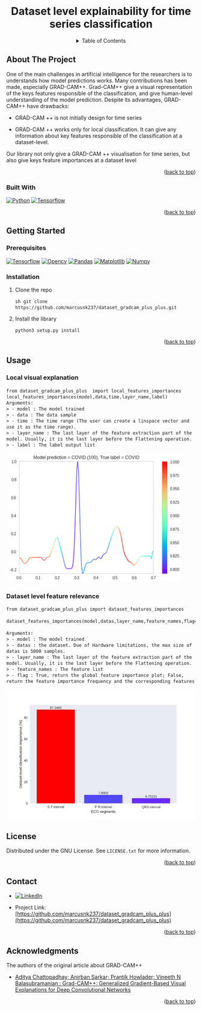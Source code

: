 <!-- Improved compatibility of back to top link: See: https://github.com/othneildrew/Best-README-Template/pull/73 -->
<a name="readme-top"></a>
<br />
<div align="center">
  <h1 align="center">Dataset level explainability for time series classification</h1>

<!-- TABLE OF CONTENTS -->
<details>
  <summary>Table of Contents</summary>
  <ol>
    <li>
      <a href="#about-the-project">About</a>
      <ul>
        <li><a href="#built-with">Built With</a></li>
      </ul>
    </li>
    <li>
      <a href="#getting-started">Getting Started</a>
      <ul>
        <li><a href="#prerequisites">Prerequisites</a></li>
        <li><a href="#installation">Installation</a></li>
      </ul>
    </li>
    <li><a href="#usage">Usage</a></li>
    <li><a href="#license">License</a></li>
    <li><a href="#contact">Contact</a></li>
    <li><a href="#acknowledgments">Acknowledgments</a></li>
  </ol>
</details>

</div>

<!-- ABOUT THE PROJECT -->
## About The Project


One of the main challenges in artificial intelligence for the researchers is to understands how model predictions works.
Many contributions has been made, especially GRAD-CAM++.
Grad-CAM++ give a visual representation of the keys features responsible of the classification, and give human-level understanding of the model prediction. 
Despite its advantages, GRAD-CAM++ have drawbacks:

* GRAD-CAM ++ is not initially design for time series

* GRAD-CAM ++ works only for local classification. It can give any information about key features responsible of the classification at a dataset-level.

Our library not only give a GRAD-CAM ++ visualisation for time series, but also give keys feature importances at a dataset level

<p align="right">(<a href="#readme-top">back to top</a>)</p>



### Built With

[![Python][Python]][Python-url]
[![Tensorflow][Tensorflow]][Tensorflow-url]

<p align="right">(<a href="#readme-top">back to top</a>)</p>

<!-- GETTING STARTED -->
## Getting Started

### Prerequisites
[![Tensorflow][Tensorflow]][Tensorflow-url]
[![Opencv][Opencv]][Opencv-url]
[![Pandas][Pandas]][Pandas-url]
[![Matplotlib][Matplotlib]][Matplotlib]
[![Numpy][Numpy]][Numpy-url]

### Installation

1. Clone the repo
   ```
   sh git clone https://github.com/marcusnk237/dataset_gradcam_plus_plus.git
   ```
2. Install the library
   ```
   python3 setup.py install
   ```
<p align="right">(<a href="#readme-top">back to top</a>)</p>

## Usage
### Local visual explanation
```
from dataset_gradcam_plus_plus  import local_features_importances
local_features_importances(model,data,time,layer_name,label)
Arguments:
> - model : The model trained
> - data : The data sample
> - time : The time range (The user can create a linspace vector and use it as the time range).
> - layer_name : The last layer of the feature extraction part of the model. Usually, it is the last layer before the Flattening operation.
> - label : The label output list
```
![Alt text](https://github.com/marcusnk237/dataset_gradcam_plus_plus/blob/main/results/gradcam_plus_plus_1d.png)

### Dataset level feature relevance
```
from dataset_gradcam_plus_plus import dataset_features_importances

dataset_features_importances(model,datas,layer_name,feature_names,flag=True)

Arguments:
> - model : The model trained
> - datas : the dataset. Due of Hardware limitations, the max size of datas is 5000 samples.
> - layer_name : The last layer of the feature extraction part of the model. Usually, it is the last layer before the Flattening operation.
> - feature_names : The feature list
> - flag : True, return the global feature importance plot; False, return the feature importance frequency and the corresponding features
```
![Alt text](https://github.com/marcusnk237/dataset_gradcam_plus_plus/blob/main/results/dataset_level_feature_importance.jpg)
<!-- LICENSE -->
## License

Distributed under the GNU License. See `LICENSE.txt` for more information.

<p align="right">(<a href="#readme-top">back to top</a>)</p>



<!-- CONTACT -->
## Contact
* [![LinkedIn][linkedin-shield]][linkedin-url]

* Project Link: [https://github.com/marcusnk237/dataset_gradcam_plus_plus](https://github.com/marcusnk237/dataset_gradcam_plus_plus)
<p align="right">(<a href="#readme-top">back to top</a>)</p>



<!-- ACKNOWLEDGMENTS -->
## Acknowledgments

The authors of the original article about GRAD-CAM++
* [Aditya Chattopadhay; Anirban Sarkar; Prantik Howlader; Vineeth N Balasubramanian : Grad-CAM++: Generalized Gradient-Based Visual Explanations for Deep Convolutional Networks](https://doi.org/10.1109/WACV.2018.00097)
<p align="right">(<a href="#readme-top">back to top</a>)</p>



<!-- MARKDOWN LINKS & IMAGES -->
[license-shield]: https://img.shields.io/github/license/othneildrew/Best-README-Template.svg?style=for-the-badge
[license-url]: https://github.com/marcusnk237/dataset_gradcam_plus_plus/blob/main/LICENSE
[linkedin-shield]: https://img.shields.io/badge/-LinkedIn-black.svg?style=for-the-badge&logo=linkedin&colorB=555
[linkedin-url]: https://www.linkedin.com/in/marc-junior-nkengue/
[product-screenshot]: images/screenshot.png

[Opencv]:https://img.shields.io/badge/opencv-%23white.svg?style=for-the-badge&logo=opencv&logoColor=white
[Opencv-url]:https://pypi.org/project/opencv-python/
[Pandas]:https://img.shields.io/badge/pandas-%23150458.svg?style=for-the-badge&logo=pandas&logoColor=white
[Pandas-url]:https://pandas.pydata.org/
[Matplotlib]:https://img.shields.io/badge/Matplotlib-%23ffffff.svg?style=for-the-badge&logo=Matplotlib&logoColor=black
[Matplotlib-url]:https://matplotlib.org/
[NumPy]: https://img.shields.io/badge/numpy-%23013243.svg?style=for-the-badge&logo=numpy&logoColor=white
[Numpy-url]:https://numpy.org/
[Python]: https://img.shields.io/badge/Python-3776AB?style=for-the-badge&logo=python&logoColor=yellow
[Python-url]: https://www.python.org/
[Tensorflow]: https://img.shields.io/badge/TensorFlow-FF6F00?style=for-the-badge&logo=tensorflow&logoColor=white 
[Tensorflow-url]:  https://www.tensorflow.org/

